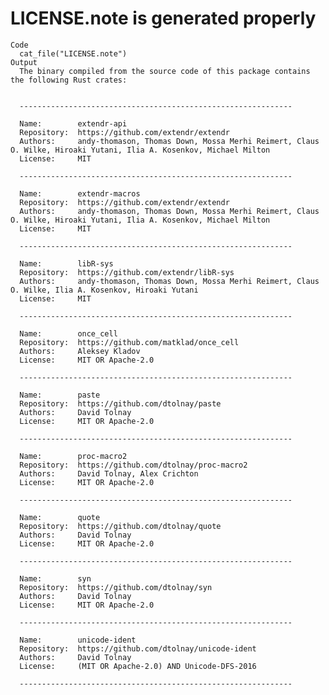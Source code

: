 # LICENSE.note is generated properly

    Code
      cat_file("LICENSE.note")
    Output
      The binary compiled from the source code of this package contains the following Rust crates:
      
      
      -------------------------------------------------------------
      
      Name:        extendr-api
      Repository:  https://github.com/extendr/extendr
      Authors:     andy-thomason, Thomas Down, Mossa Merhi Reimert, Claus O. Wilke, Hiroaki Yutani, Ilia A. Kosenkov, Michael Milton
      License:     MIT
      
      -------------------------------------------------------------
      
      Name:        extendr-macros
      Repository:  https://github.com/extendr/extendr
      Authors:     andy-thomason, Thomas Down, Mossa Merhi Reimert, Claus O. Wilke, Hiroaki Yutani, Ilia A. Kosenkov, Michael Milton
      License:     MIT
      
      -------------------------------------------------------------
      
      Name:        libR-sys
      Repository:  https://github.com/extendr/libR-sys
      Authors:     andy-thomason, Thomas Down, Mossa Merhi Reimert, Claus O. Wilke, Ilia A. Kosenkov, Hiroaki Yutani
      License:     MIT
      
      -------------------------------------------------------------
      
      Name:        once_cell
      Repository:  https://github.com/matklad/once_cell
      Authors:     Aleksey Kladov
      License:     MIT OR Apache-2.0
      
      -------------------------------------------------------------
      
      Name:        paste
      Repository:  https://github.com/dtolnay/paste
      Authors:     David Tolnay
      License:     MIT OR Apache-2.0
      
      -------------------------------------------------------------
      
      Name:        proc-macro2
      Repository:  https://github.com/dtolnay/proc-macro2
      Authors:     David Tolnay, Alex Crichton
      License:     MIT OR Apache-2.0
      
      -------------------------------------------------------------
      
      Name:        quote
      Repository:  https://github.com/dtolnay/quote
      Authors:     David Tolnay
      License:     MIT OR Apache-2.0
      
      -------------------------------------------------------------
      
      Name:        syn
      Repository:  https://github.com/dtolnay/syn
      Authors:     David Tolnay
      License:     MIT OR Apache-2.0
      
      -------------------------------------------------------------
      
      Name:        unicode-ident
      Repository:  https://github.com/dtolnay/unicode-ident
      Authors:     David Tolnay
      License:     (MIT OR Apache-2.0) AND Unicode-DFS-2016
      
      -------------------------------------------------------------


